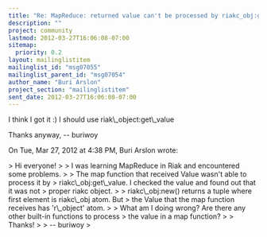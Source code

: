 ```yaml
---
title: "Re: MapReduce: returned value can't be processed by	riakc_obj:get_value"
description: ""
project: community
lastmod: 2012-03-27T16:06:08-07:00
sitemap:
  priority: 0.2
layout: mailinglistitem
mailinglist_id: "msg07055"
mailinglist_parent_id: "msg07054"
author_name: "Buri Arslon"
project_section: "mailinglistitem"
sent_date: 2012-03-27T16:06:08-07:00
---
```



I think I got it :) I should use riak\\_object:get\\_value

Thanks anyway,
-- buriwoy

On Tue, Mar 27, 2012 at 4:38 PM, Buri Arslon  wrote:

&gt; Hi everyone!
&gt;
&gt; I was learning MapReduce in Riak and encountered some problems.
&gt;
&gt; The map function that received Value wasn't able to process it by
&gt; riakc\\_obj:get\\_value. I checked the value and found out that it was not
&gt; proper riakc object.
&gt;
&gt; riakc\\_obj:new() returns a tuple where first element is riakc\\_obj atom. But
&gt; the Value that the map function receives has 'r\\_object' atom.
&gt;
&gt; What am I doing wrong? Are there any other built-in functions to process
&gt; the value in a map function?
&gt;
&gt; Thanks!
&gt;
&gt; -- buriwoy
&gt;
